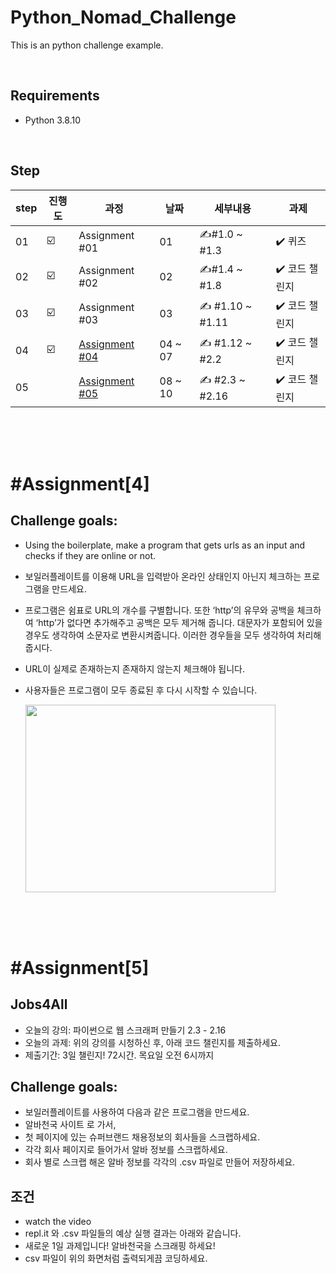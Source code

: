 # Python_Nomad_Challenge

This is an python challenge example.

</br>

## Requirements
- Python 3.8.10

</br>

## Step
| step | 진행도 | 과정 | 날짜 | 세부내용 | 과제 |
| --- | --- | --- | --- | --- | --- |
| 01 | ☑️ | Assignment #01 | 01 | ✍️#1.0 ~ #1.3 | ✔️ 퀴즈 |
| 02 | ☑️ | Assignment #02 | 02 | ✍️#1.4 ~ #1.8 | ✔️ 코드 챌린지 |
| 03 | ☑️ | Assignment #03 | 03 | ✍️ #1.10 ~ #1.11 | ✔️ 코드 챌린지 |
| 04 | ☑️ | [Assignment #04](#Assignment4) | 04 ~ 07 | ✍️ #1.12 ~ #2.2 | ✔️ 코드 챌린지 |
| 05 |    | [Assignment #05](#Assignment5) | 08 ~ 10 | ✍️ #2.3 ~ #2.16 | ✔️ 코드 챌린지 |


</br>
</br>
</br>

# #Assignment[4]
## Challenge goals:
- Using the boilerplate, make a program that gets urls as an input and checks if they are online or not.
- 보일러플레이트를 이용해 URL을 입력받아 온라인 상태인지 아닌지 체크하는 프로그램을 만드세요.
- 프로그램은 쉼표로 URL의 개수를 구별합니다. 또한 ‘http’의 유무와 공백을 체크하여 ‘http’가 없다면 추가해주고 공백은 모두 제거해 줍니다. 대문자가 포함되어 있을 경우도 생각하여 소문자로 변환시켜줍니다. 이러한 경우들을 모두 생각하여 처리해줍시다.
- URL이 실제로 존재하는지 존재하지 않는지 체크해야 됩니다.
- 사용자들은 프로그램이 모두 종료된 후 다시 시작할 수 있습니다.

  <img src="https://nomad-coders-assets.s3.amazonaws.com/media/public/django-summernote/2020-04-15/3988e833-e1e3-4ac6-8670-a902c469caad.gif" width="400" height="300" />

</br>
</br>
</br>

# #Assignment[5]
## Jobs4All
- 오늘의 강의: 파이썬으로 웹 스크래퍼 만들기 2.3 - 2.16
- 오늘의 과제: 위의 강의를 시청하신 후, 아래 코드 챌린지를 제출하세요.
- 제출기간: 3일 챌린지! 72시간. 목요일 오전 6시까지
  
## Challenge goals:
- 보일러플레이트를 사용하여 다음과 같은 프로그램을 만드세요.
- 알바천국 사이트 로 가서,
- 첫 페이지에 있는 슈퍼브랜드 채용정보의 회사들을 스크랩하세요.
- 각각 회사 페이지로 들어가서 알바 정보를 스크랩하세요.
- 회사 별로 스크랩 해온 알바 정보를 각각의 .csv 파일로 만들어 저장하세요.

## 조건
- watch the video
- repl.it 와 .csv 파일들의 예상 실행 결과는 아래와 같습니다.
- 새로운 1일 과제입니다! 알바천국을 스크래핑 하세요!
- csv 파일이 위의 화면처럼 출력되게끔 코딩하세요.